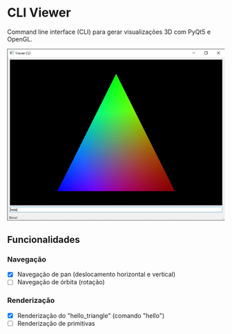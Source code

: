# CLI Viewer

Command line interface (CLI) para gerar visualizações 3D com PyQt5 e OpenGL.

![gui](./doc/img/window.jpg)

## Funcionalidades

### Navegação
- [x] Navegação de pan (deslocamento horizontal e vertical)
- [ ] Navegação de órbita (rotação)

### Renderização
- [x] Renderização do "hello_triangle" (comando "hello")
- [ ] Renderização de primitivas